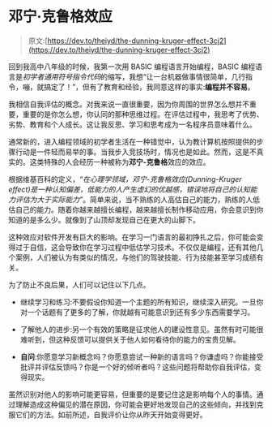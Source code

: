 # 邓宁·克鲁格效应

> 原文:[https://dev.to/theiyd/the-dunning-kruger-effect-3cj2](https://dev.to/theiyd/the-dunning-kruger-effect-3cj2)

回到我高中八年级的时候，我第一次用 BASIC 编程语言开始编程，BASIC 编程语言是*初学者通用符号指令代码*的缩写，我想“让一台机器做事情很简单，几行指令，嘣，就搞定了！”，但有了教育和经验，我同意这样的事实:**编程并不容易**。

我相信自我评估的概念。对我来说一直很重要，因为你周围的世界怎么想并不重要，重要的是你怎么想，你认同的那种思维过程。在评估过程中，我思考了优势、劣势、教育和个人成长。这让我反思、学习和思考成为一名程序员意味着什么。

通常新的，进入编程领域的初学者生活在一种错觉中，认为教计算机按照提供的步骤行动是一件轻而易举的事。当我步入竞技场时，情况也是如此。然而，这是不真实的。这类特殊的人会经历一种被称为**邓宁-克鲁格**效应的效应。

根据维基百科的定义，*“在心理学领域，邓宁-克鲁格效应(Dunning-Kruger effect)是一种认知偏差，低能力的人产生虚幻的优越感，错误地将自己的认知能力评估为大于实际能力”*。简单来说，当不熟练的人高估自己的能力，熟练的人低估自己的能力。随着你越来越擅长编程，越来越擅长制作移动应用，你会意识到你知道的是多么少。就像到了山顶却发现自己在更大的山脚下。

这种效应对软件开发有巨大的影响。在学习一门语言的最初挣扎之后，你可能会变得过于自信，这会导致你在学习过程中低估学习技术。不仅仅是编程，还有其他几个案例，人们被认为有类似的情况，与他们的驾驶技能、行为技能甚至学习成绩有关。

为了防止不良后果，人们可以记住以下几点。

*   继续学习和练习:不要假设你知道一个主题的所有知识，继续深入研究。一旦你对一个话题有了更多的了解，你就越有可能意识到还有多少东西需要学习。

*   了解他人的进步:另一个有效的策略是征求他人的建设性意见。虽然有时可能很难听到，但这种反馈可以提供关于他人如何看待你的能力的宝贵见解。

*   **自问**:你愿意学习新概念吗？你愿意尝试一种新的语言吗？你谦虚吗？你能接受批评并评估反馈吗？你是一个好的倾听者吗？这些问题将帮助你自我评估，变得现实。

虽然识别对他人的影响可能更容易，但重要的是要记住这是影响每个人的事情。通过理解造成这种偏见的潜在原因，你可能会更好地发现自己的这些倾向，并找到克服它们的方法。如前所述，自我评价让你从昨天开始变得更好。